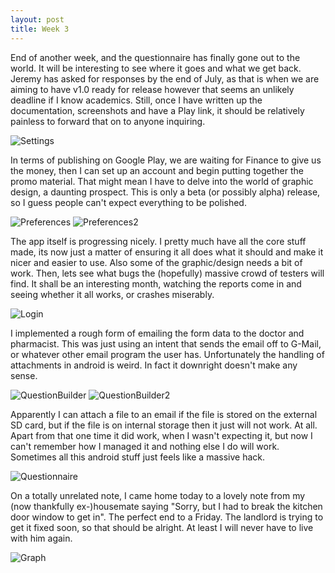 ```yaml
---
layout: post
title: Week 3
---
```


End of another week, and the questionnaire has finally gone out to the world. It
will be interesting to see where it goes and what we get back. Jeremy has asked
for responses by the end of July, as that is when we are aiming to have v1.0
ready for release however that seems an unlikely deadline if I know academics.
Still, once I have written up the documentation, screenshots and have a Play
link, it should be relatively painless to forward that on to anyone inquiring.

![Settings](../assets/2012-07-20-1.jpg)

In terms of publishing on Google Play, we are waiting for Finance to give us
the money, then I can set up an account and begin putting together the promo
material. That might mean I have to delve into the world of graphic design, a
daunting prospect. This is only a beta (or possibly alpha) release, so I guess
people can't expect everything to be polished.

![Preferences](../assets/2012-07-20-2.jpg)
![Preferences2](../assets/2012-07-3.jpg)

The app itself is progressing nicely. I pretty much have all the core stuff
made, its now just a matter of ensuring it all does what it should and make it
nicer and easier to use. Also some of the graphic/design needs a bit of work.
Then, lets see what bugs the (hopefully) massive crowd of testers will find.
It shall be an interesting month, watching the reports come in and seeing
whether it all works, or crashes miserably.

![Login](../assets/2012-07-20-4.jpg)

I implemented a rough form of emailing the form data to the doctor and
pharmacist. This was just using an intent that sends the email off to G-Mail,
or whatever other email program the user has. Unfortunately the handling of
attachments in android is weird. In fact it downright doesn't make any sense.

![QuestionBuilder](../assets/2012-07-20-5.jpg)
![QuestionBuilder2](../assets/2012-07-20-6.jpg)

Apparently I can attach a file to an email if the file is stored on the
external SD card, but if the file is on internal storage then it just will not
work. At all. Apart from that one time it did work, when I wasn't expecting
it, but now I can't remember how I managed it and nothing else I do will work.
Sometimes all this android stuff just feels like a massive hack.

![Questionnaire](../assets/2012-07-20-7.jpg)

On a totally unrelated note, I came home today to a lovely note from my (now
thankfully ex-)housemate saying "Sorry, but I had to break the kitchen door
window to get in". The perfect end to a Friday. The landlord is trying to get
it fixed soon, so that should be alright. At least I will never have to live
with him again.

![Graph](../assets/2012-07-20-8.jpg)

